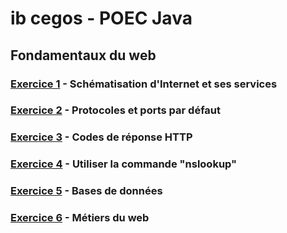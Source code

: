 # ib cegos - POEC Java

## Fondamentaux du web
### [Exercice 1](schéma_internet.pdf) - Schématisation d'Internet et ses services
### [Exercice 2](protocoles_ports.png) - Protocoles et ports par défaut
### [Exercice 3](codes_reponses.drawio.png) - Codes de réponse HTTP
### [Exercice 4](exercice4.md) - Utiliser la commande "nslookup"
### [Exercice 5](bdd.drawio.png) - Bases de données
### [Exercice 6](exercice_6.md) - Métiers du web
